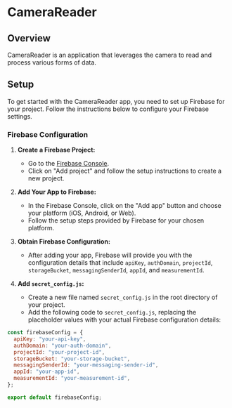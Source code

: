 # CameraReader

## Overview

CameraReader is an application that leverages the camera to read and process various forms of data.

## Setup

To get started with the CameraReader app, you need to set up Firebase for your project. Follow the instructions below to configure your Firebase settings.

### Firebase Configuration

1. **Create a Firebase Project:**

   - Go to the [Firebase Console](https://console.firebase.google.com/).
   - Click on "Add project" and follow the setup instructions to create a new project.

2. **Add Your App to Firebase:**

   - In the Firebase Console, click on the "Add app" button and choose your platform (iOS, Android, or Web).
   - Follow the setup steps provided by Firebase for your chosen platform.

3. **Obtain Firebase Configuration:**

   - After adding your app, Firebase will provide you with the configuration details that include `apiKey`, `authDomain`, `projectId`, `storageBucket`, `messagingSenderId`, `appId`, and `measurementId`.

4. **Add `secret_config.js`:**
   - Create a new file named `secret_config.js` in the root directory of your project.
   - Add the following code to `secret_config.js`, replacing the placeholder values with your actual Firebase configuration details:

```js
const firebaseConfig = {
  apiKey: "your-api-key",
  authDomain: "your-auth-domain",
  projectId: "your-project-id",
  storageBucket: "your-storage-bucket",
  messagingSenderId: "your-messaging-sender-id",
  appId: "your-app-id",
  measurementId: "your-measurement-id",
};

export default firebaseConfig;
```
